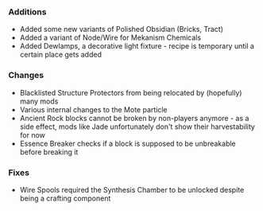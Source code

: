 ### Additions
- Added some new variants of Polished Obsidian (Bricks, Tract)
- Added a variant of Node/Wire for Mekanism Chemicals
- Added Dewlamps, a decorative light fixture - recipe is temporary until a certain place gets added

### Changes
- Blacklisted Structure Protectors from being relocated by (hopefully) many mods
- Various internal changes to the Mote particle
- Ancient Rock blocks cannot be broken by non-players anymore - as a side effect, mods like Jade unfortunately don't show their harvestability for now
- Essence Breaker checks if a block is supposed to be unbreakable before breaking it

### Fixes
- Wire Spools required the Synthesis Chamber to be unlocked despite being a crafting component